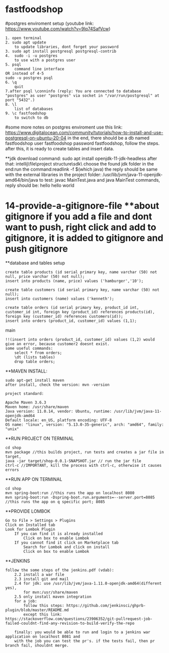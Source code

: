 # fastfoodshop
#postgres enviroment setup
(youtube link: https://www.youtube.com/watch?v=9lq74SafVcw)

    1. open terminal
    2. sudo apt update
        to update libraries, dont forget your password
    3. sudo apt install postgresql postgresql-contrib
    4.  sudo -i -u postgres
        to use with a postgres user
    5. psql
        command line interface
    OR instead of 4-5
    sudo -u postgres psql
    6. \q 
        quit
    7.after psql \conninfo (reply: You are connected to database "postgres" as user "postgres" via socket in "/var/run/postgresql" at port "5432".)
    8. \l 
        list of databases
    9. \c fastfoodshop
        to switch to db
#some more notes on postgres enviroment
    use this link: https://www.digitalocean.com/community/tutorials/how-to-install-and-use-postgresql-on-ubuntu-20-04
    in the end, there should be a db named fastfoodshop user fastfoodshop password fastfoodshop, follow the steps. after this, it is ready to create 
    tables and insert data.

**jdk download command: sudo apt install openjdk-11-jdk-headless
    after that: intellij\file\project structure\sdk\ choose the found jdk folder
    in the end:run the command:readlink -f $(which java)
    the reply should be same with the external libraries in the project folder: /usr/lib/jvm/java-11-openjdk-amd64/bin/java
    to test: javac MainTest.java and java MainTest commands, reply should be: hello hello world

 14-provide-a-gitignore-file
**about gitignore
    if you add a file and dont want to push, right click and add to gitignore, it is added to gitignore and push gitignore
=======
**database and tables setup

    create table products (id serial primary key, name varchar (50) not null, price varchar (50) not null);
    insert into products (name, price) values ('hamburger','10');

    create table customers (id serial primary key, name varchar (50) not null);
    insert into customers (name) values ('kenneth');

    create table orders (id serial primary key, product_id int, customer_id int, foreign key (product_id) references products(id), foreign key (customer_id) references customers(id));
    insert into orders (product_id, customer_id) values (1,1);
main
    
    !!(insert into orders (product_id, customer_id) values (1,2) would give an error, because customer2 doesnt exist.
    some useful commands:
        select * from orders;
        \dt (lists tables)
        drop table orders;

**MAVEN INSTALL: 
    
    sudo apt-get install maven
    after install, check the version: mvn -version

    project standard:

    Apache Maven 3.6.3
    Maven home: /usr/share/maven
    Java version: 11.0.14, vendor: Ubuntu, runtime: /usr/lib/jvm/java-11-openjdk-amd64
    Default locale: en_US, platform encoding: UTF-8
    OS name: "linux", version: "5.13.0-35-generic", arch: "amd64", family: "unix"

**RUN PROJECT ON TERMINAL

    cd shop
    mvn package //this builds project, run tests and creates a jar file in target, 
    java -jar target/shop-0.0.1-SNAPSHOT.jar // run the jar file
    ctrl-c //IMPORTANT, kill the process with ctrl-c, otherwise it causes errors

**RUN APP ON TERMINAL

    cd shop
    mvn spring-boot:run //this runs the app on localhost 8080
    mvn spring-boot:run -Dspring-boot.run.arguments=--server.port=8085 //this runs the app on q specific port; 8085

**PROVIDE LOMBOK

    Go to File > Settings > Plugins
    Click on Installed tab
    Look for Lombok Plugin
        If you can find it is already installed
            Click on box to enable Lombok
        If you cannot find it click on Marketplace tab
            Search for Lombok and click on install
            Click on box to enable Lombok

**JENKINS 

    follow the some steps of the jenkins.pdf (vdab):
        2.2 install a war file
        2.3 install git and mail
        2.4 for jdk: use /usr/lib/jvm/java-1.11.0-openjdk-amd64(different yes), 
            for mvn:/usr/share/maven
        2.5 only install maven integration
        for a job:
            follow this steps: https://github.com/jenkinsci/ghprb-plugin/blob/master/README.md
            except this link: https://stackoverflow.com/questions/23906352/git-pullrequest-job-failed-couldnt-find-any-revision-to-build-verify-the-repo

        finally: you would be able to run and login to a jenkins war application on localhost 8081 and
        with the job you can test the pr's. if the tests fail, then pr branch fail, shouldnt merge.

        